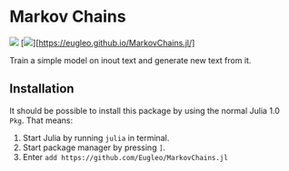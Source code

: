 # Markov Chains

![](https://img.shields.io/github/license/mashape/apistatus.svg)
[![](https://img.shields.io/badge/docs-stable-brightgreen.svg)][https://eugleo.github.io/MarkovChains.jl/]

Train a simple model on inout text and generate new text from it.

## Installation

It should be possible to install this package by using the normal Julia 1.0 `Pkg`. That means:

1. Start Julia by running `julia` in terminal.
2. Start package manager by pressing `]`.
3. Enter `add https://github.com/Eugleo/MarkovChains.jl`
